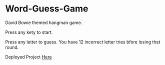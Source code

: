 # Word-Guess-Game

David Bowie themed hangman game. 

Press any kety to start. 

Press any letter to guess. You have 12 incorrect letter tries bfore losing that round. 

Deployed Project [Here](https://kathleenmont.github.io/Word-Guess-Game/index.html)
